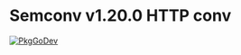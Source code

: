 # Semconv v1.20.0 HTTP conv

[![PkgGoDev](https://pkg.go.dev/badge/go.opentelemetry.io/otel/semconv/v1.20.0/httpconv)](https://pkg.go.dev/go.opentelemetry.io/otel/semconv/v1.20.0/httpconv)

